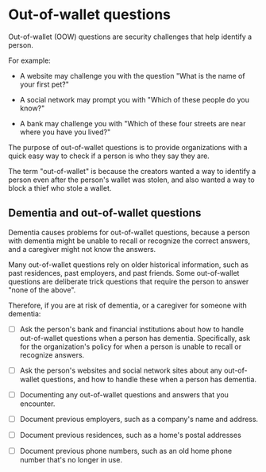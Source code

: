 # Out-of-wallet questions

Out-of-wallet (OOW) questions are security challenges that help identify a person.

For example:

* A website may challenge you with the question "What is the name of your first pet?"

* A social network may prompt you with "Which of these people do you know?"

* A bank may challenge you with "Which of these four streets are near where you have you lived?"

The purpose of out-of-wallet questions is to provide organizations with a quick easy way to check if a person is who they say they are.

The term "out-of-wallet" is because the creators wanted a way to identify a person even after the person's wallet was stolen, and also wanted a way to block a thief who stole a wallet.


## Dementia and out-of-wallet questions

Dementia causes problems for out-of-wallet questions, because a person with dementia might be unable to recall or recognize the correct answers, and a caregiver might not know the answers.

Many out-of-wallet questions rely on older historical information, such as past residences, past employers, and past friends. Some out-of-wallet questions are deliberate trick questions that require the person to answer "none of the above".

Therefore, if you are at risk of dementia, or a caregiver for someone with dementia:

- [ ] Ask the person's bank and financial institutions about how to handle out-of-wallet questions when a person has dementia. Specifically, ask for the organization's policy for when a person is unable to recall or recognize answers.

- [ ] Ask the person's websites and social network sites about any out-of-wallet questions, and how to handle these when a person has dementia.
    
- [ ] Documenting any out-of-wallet questions and answers that you encounter.

- [ ] Document previous employers, such as a company's name and address.

- [ ] Document previous residences, such as a home's postal addresses

- [ ] Document previous phone numbers, such as an old home phone number that's no longer in use.
